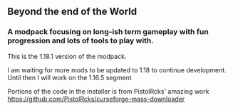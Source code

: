 ## Beyond the end of the World 


### A modpack focusing on long-ish term gameplay with fun progression and lots of tools to play with.
This is the 1.18.1 version of the modpack.

I am waiting for more mods to be updated to 1.18 to continue development. Until then I will work on the 1.16.5 segment











Portions of the code in the installer is from PistolRcks' amazing work
https://github.com/PistolRcks/curseforge-mass-downloader
